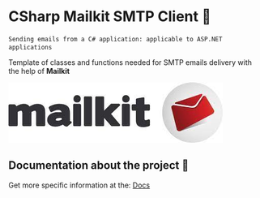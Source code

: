 # CSharp Mailkit SMTP Client :email:

    Sending emails from a C# application: applicable to ASP.NET applications


Template of classes and functions needed for SMTP emails delivery with the help of **Mailkit**

![](docs/img/mailkit.jpeg)

## Documentation about the project :bookmark_tabs:

Get more specific information at the: [Docs](docs/README.md)